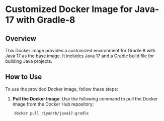 # Customized Docker Image for Java-17 with Gradle-8

## Overview

This Docker image provides a customized environment for Gradle 8 with Java 17 as the base image. It includes Java 17 and a Gradle build file for building Java projects.

## How to Use

To use the provided Docker image, follow these steps:

1. **Pull the Docker Image**: Use the following command to pull the Docker image from the Docker Hub repository:
   
```bash
    docker pull riyadrb/java17-gradle
    